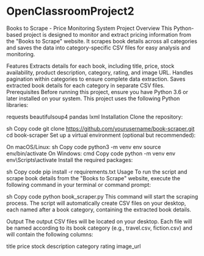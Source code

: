 # OpenClassroomProject2
Books to Scrape - Price Monitoring System
Project Overview
This Python-based project is designed to monitor and extract pricing information from the "Books to Scrape" website. It scrapes book details across all categories and saves the data into category-specific CSV files for easy analysis and monitoring.

Features
Extracts details for each book, including title, price, stock availability, product description, category, rating, and image URL.
Handles pagination within categories to ensure complete data extraction.
Saves extracted book details for each category in separate CSV files.
Prerequisites
Before running this project, ensure you have Python 3.6 or later installed on your system. This project uses the following Python libraries:

requests
beautifulsoup4
pandas
lxml
Installation
Clone the repository:

sh
Copy code
git clone https://github.com/yourusername/book-scraper.git
cd book-scraper
Set up a virtual environment (optional but recommended):

On macOS/Linux:
sh
Copy code
python3 -m venv env
source env/bin/activate
On Windows:
cmd
Copy code
python -m venv env
env\Scripts\activate
Install the required packages:

sh
Copy code
pip install -r requirements.txt
Usage
To run the script and scrape book details from the "Books to Scrape" website, execute the following command in your terminal or command prompt:

sh
Copy code
python book_scraper.py
This command will start the scraping process. The script will automatically create CSV files on your desktop, each named after a book category, containing the extracted book details.

Output
The output CSV files will be located on your desktop. Each file will be named according to its book category (e.g., travel.csv, fiction.csv) and will contain the following columns:

title
price
stock
description
category
rating
image_url
